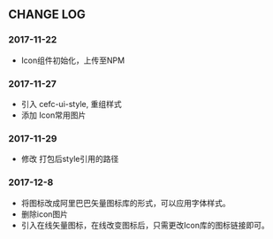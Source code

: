 ## CHANGE LOG

### 2017-11-22
* Icon组件初始化，上传至NPM

### 2017-11-27
* 引入 cefc-ui-style, 重组样式
* 添加 Icon常用图片

### 2017-11-29
* 修改 打包后style引用的路径


### 2017-12-8 
* 将图标改成阿里巴巴矢量图标库的形式，可以应用字体样式。
* 删除icon图片
* 引入在线矢量图标，在线改变图标后，只需更改Icon库的图标链接即可。

